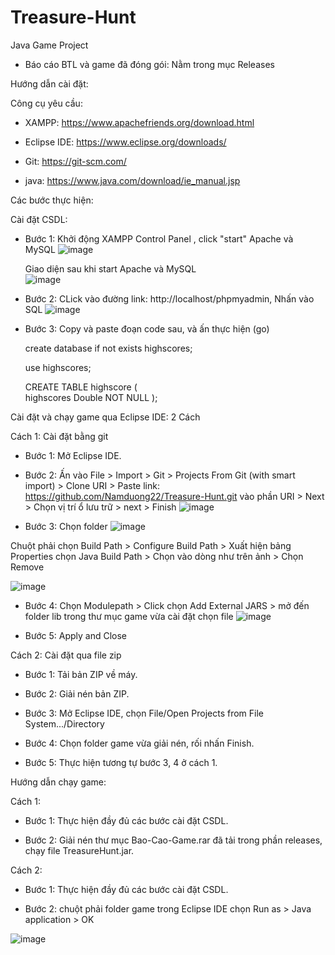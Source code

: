 # Treasure-Hunt
Java Game Project

- Báo cáo BTL và game đã đóng gói: Nằm trong mục Releases

Hướng dẫn cài đặt:

Công cụ yêu cầu:

- XAMPP: https://www.apachefriends.org/download.html

- Eclipse IDE: https://www.eclipse.org/downloads/

- Git: https://git-scm.com/

- java: https://www.java.com/download/ie_manual.jsp

Các bước thực hiện:

Cài đặt CSDL:

- Bước 1: Khởi động XAMPP Control Panel , click "start" Apache và MySQL
![image](https://user-images.githubusercontent.com/116698926/235676693-8b467f36-a2ca-4810-aef9-9aabccfa1119.png)

  Giao diện sau khi start Apache và MySQL  
![image](https://user-images.githubusercontent.com/116698926/235677101-a98a4015-091a-4612-a080-2c8c859ba724.png)

- Bước 2: CLick vào đường link: http://localhost/phpmyadmin, Nhấn vào SQL
![image](https://user-images.githubusercontent.com/116698926/235678292-d271e1c7-7e32-42a0-be5f-8f288982643a.png)

- Bước 3: Copy và paste đoạn code sau, và ấn thực hiện (go)

	create database if not exists highscores;

	use highscores;

	CREATE TABLE highscore
	(	  
		highscores Double NOT NULL
	);

Cài đặt và chạy game qua Eclipse IDE: 2 Cách

Cách 1: Cài đặt bằng git

- Bước 1: Mở Eclipse IDE.

- Bước 2: Ấn vào File > Import > Git > Projects From Git (with smart import) > Clone URI > Paste link: https://github.com/Namduong22/Treasure-Hunt.git vào phần URI > Next > Chọn vị trí ổ lưu trữ > next > Finish ![image](https://user-images.githubusercontent.com/116698926/235680759-e20cfb4d-63b1-4a0f-b431-8a059baa0baf.png) 

- Bước 3: Chọn folder ![image](https://user-images.githubusercontent.com/116698926/235681745-6837e8ed-7c9a-45f8-bd27-33b8db0ed6ca.png)

Chuột phải chọn Build Path > Configure Build Path > Xuất hiện bảng Properties chọn Java Build Path > Chọn vào dòng như trên ảnh > Chọn Remove 
          
![image](https://user-images.githubusercontent.com/116698926/235682969-0c3655db-df4e-45a5-b4f8-7024bf01303a.png)

- Bước 4: Chọn Modulepath > Click chọn Add External JARS > mở đến folder lib trong thư mục game vừa cài đặt chọn file ![image](https://user-images.githubusercontent.com/116698926/235684597-dd4cb3ad-aa37-4387-82d7-cab5808cbf2f.png) 

- Bước 5: Apply and Close

Cách 2: Cài đặt qua file zip

- Bước 1: Tải bản ZIP về máy.

- Bước 2: Giải nén bản ZIP.

- Bước 3: Mở Eclipse IDE, chọn File/Open Projects from File System.../Directory

- Bước 4: Chọn folder game vừa giải nén, rối nhấn Finish.

- Bước 5: Thực hiện tương tự bước 3, 4 ở cách 1.

Hướng dẫn chạy game: 

Cách 1:

- Bước 1: Thực hiện đầy đủ các bước cài đặt CSDL.

- Bước 2: Giải nén thư mục Bao-Cao-Game.rar đã tải trong phần releases, chạy file TreasureHunt.jar.

Cách 2:

- Bước 1: Thực hiện đầy đủ các bước cài đặt CSDL.

- Bước 2: chuột phải folder game trong Eclipse IDE chọn Run as > Java application > OK

![image](https://user-images.githubusercontent.com/116698926/235686161-f3e2de91-ad28-4352-87cc-0fc7e7f60333.png)
